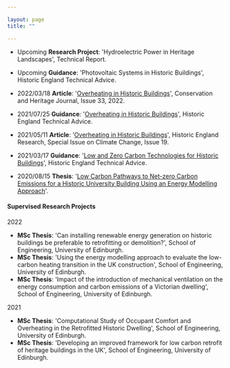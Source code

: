```yaml
---

layout: page
title: ""

--- 
```


+ Upcoming  **Research Project**: 'Hydroelectric Power in Heritage Landscapes', Technical Report.

+ Upcoming  **Guidance**: 'Photovoltaic Systems in Historic Buildings', Historic England Technical Advice.

+ 2022/03/18  **Article**: '[Overheating in Historic Buildings](https://www.paperturn-view.com/?pid=MjM239920)', Conservation and Heritage Journal, Issue 33, 2022.
  
+ 2021/07/25  **Guidance**: '[Overheating in Historic Buildings](https://historicengland.org.uk/advice/technical-advice/energy-efficiency-and-historic-buildings/overheating-historic-buldings/)', Historic England Technical Advice.
    
+ 2021/05/11  **Article**: '[Overheating in Historic Buildings](https://historicengland.org.uk/images-books/publications/historic-england-research-19)', Historic England Research, Special Issue on Climate Change, Issue 19.
    
+ 2021/03/17  **Guidance**: '[Low and Zero Carbon Technologies for Historic Buildings](https://historicengland.org.uk/advice/technical-advice/energy-efficiency-and-historic-buildings/low-and-zero-carbon-technologies/)', Historic England Technical Advice.
    
+ 2020/08/15  **Thesis**: '[Low Carbon Pathways to Net-zero Carbon Emissions for a Historic University Building Using an Energy Modelling Approach](https://drive.google.com/file/d/1F49WrjwxZFxpDhd9xzY4u9f6fsJZbElp/view?usp=sharing)'.
    
    
#### Supervised Research Projects

2022
+ **MSc Thesis**: 'Can installing renewable energy generation on historic buildings be preferable to retrofitting or demolition?', School of Engineering, University of Edinburgh.
+ **MSc Thesis**: 'Using the energy modelling approach to evaluate the low-carbon heating transition in the UK construction', School of Engineering, University of Edinburgh.
+ **MSc Thesis**: 'Impact of the introduction of mechanical ventilation on the energy consumption and carbon emissions of a Victorian dwelling', School of Engineering, University of Edinburgh.

2021

+ **MSc Thesis**: 'Computational Study of Occupant Comfort and Overheating in the Retrofitted Historic Dwelling', School of Engineering, University of Edinburgh.
+ **MSc Thesis**: 'Developing an improved framework for low carbon retrofit of heritage buildings in the UK', School of Engineering, University of Edinburgh.


